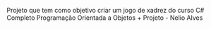 Projeto que tem como objetivo criar um jogo de xadrez do curso C# Completo Programação Orientada a Objetos + Projeto - Nelio Alves
